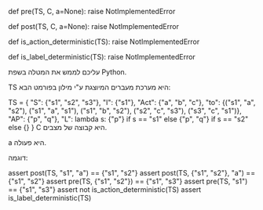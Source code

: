 def pre(TS, C, a=None):
    raise NotImplementedError


def post(TS, C, a=None):
    raise NotImplementedError


def is_action_deterministic(TS):
    raise NotImplementedError


def is_label_deterministic(TS):
    raise NotImplementedError

עליכם לממש את המטלה בשפת Python.

TS היא מערכת מעברים המיוצגת ע"י מילון בפורמט הבא:

TS = {
    "S": {"s1", "s2", "s3"},
    "I": {"s1"},
    "Act": {"a", "b", "c"},
    "to": {("s1", "a", "s2"), ("s1", "a", "s1"), ("s1", "b", "s2"),
           ("s2", "c", "s3"), ("s3", "c", "s1")},
    "AP": {"p", "q"},
    "L": lambda s: {"p"} if s == "s1" else {"p", "q"} if s == "s2" else {}
}
C היא קבוצה של מצבים.

a היא פעולה.

דוגמה:

assert post(TS, "s1", "a") == {"s1", "s2"}
assert post(TS, {"s1", "s2"}, "a") == {"s1", "s2"}
assert pre(TS, {"s1", "s2"}) == {"s1", "s3"}
assert pre(TS, "s1") == {"s1", "s3"}
assert not is_action_deterministic(TS)
assert is_label_deterministic(TS)
